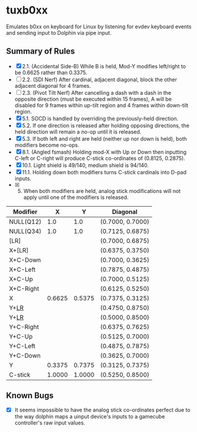 # tuxb0xx

Emulates b0xx on keyboard for Linux by listening for evdev keyboard events and
sending input to Dolphin via pipe input.

## Summary of Rules

- [x] 2.1. (Accidental Side-B) While B is held, Mod-Y modifies left/right to be
  0.6625 rather than 0.3375.
- [ ] 2.2. (SDI Nerf) After cardinal, adjacent diagonal, block the other adjacent diagonal for 4
  frames.
- [ ] 2.3. (Pivot Tilt Nerf) After cancelling a dash with a dash in the opposite direction (must be
  executed within 15 frames), A will be disabled for 9 frames within up-tilt
  region and 4 frames within down-tilt region.
- [x] 5.1. SOCD is handled by overriding the previously-held direction.
- [x] 5.2. If one direction is released after holding opposing directions, the held
  direction will remain a no-op until it is released.
- [x] 5.3. If both left and right are held (neither up nor down is held), both
modifiers become no-ops.
- [x] 8.1. (Angled fsmash) Holding mod-X with Up or Down then inputting C-left or C-right will produce
   C-stick co-ordinates of (0.8125, 0.2875).
- [x] 10.1. Light shield is 49/140, medium shield is 94/140.
- [x] 11.1. Holding down both modifiers turns C-stick cardinals into D-pad inputs.
- [x] 5. When both modifiers are held, analog stick modifications will not apply until
   one of the modifiers is released.

|Modifier   |X     |Y     |Diagonal        |
|---|---|---|---|
|NULL(Q12)  |1.0   |1.0   |(0.7000, 0.7000)|
|NULL(Q34)  |1.0   |1.0   |(0.7125, 0.6875)|
|[LR]       |      |      |(0.7000, 0.6875)|
|X+[LR]     |      |      |(0.6375, 0.3750)|
|X+C-Down   |      |      |(0.7000, 0.3625)|
|X+C-Left   |      |      |(0.7875, 0.4875)|
|X+C-Up     |      |      |(0.7000, 0.5125)|
|X+C-Right  |      |      |(0.6125, 0.5250)|
|X          |0.6625|0.5375|(0.7375, 0.3125)|
|Y+[LR](Q12)|      |      |(0.4750, 0.8750)|
|Y+[LR](Q34)|      |      |(0.5000, 0.8500)|
|Y+C-Right  |      |      |(0.6375, 0.7625)|
|Y+C-Up     |      |      |(0.5125, 0.7000)|
|Y+C-Left   |      |      |(0.4875, 0.7875)|
|Y+C-Down   |      |      |(0.3625, 0.7000)|
|Y          |0.3375|0.7375|(0.3125, 0.7375)|
|C-stick    |1.0000|1.0000|(0.5250, 0.8500)|

## Known Bugs

- [x] It seems impossible to have the analog stick co-ordinates perfect due to the way dolphin maps
  a uinput device's inputs to a gamecube controller's raw input values.
